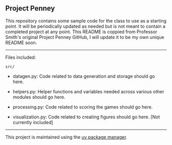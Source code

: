 ## Project Penney

This repository contains some sample code for the class to use as a starting point. It will be periodically updated as needed but is not meant to contain a completed project at any point. This README is coppied from Professor Smith's original Project Penney GitHub, I will update it to be my own unique README soon.

---

Files included:

`src/`

- datagen.py: Code related to data generation and storage should go here.

- helpers.py: Helper functions and variables needed across various other modules should go here.

- processing.py: Code related to scoring the games should go here.

- visualization.py: Code related to creating figures should go here. [Not currently included]

---

This project is maintained using the [uv package manager](https://docs.astral.sh/uv/).
